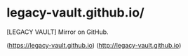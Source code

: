 # legacy-vault.github.io/
[LEGACY VAULT] Mirror on GitHub.

(https://legacy-vault.github.io)
(http://legacy-vault.github.io)
